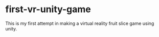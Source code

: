# first-vr-unity-game
This is my first attempt in making a virtual reality fruit slice game using unity.

